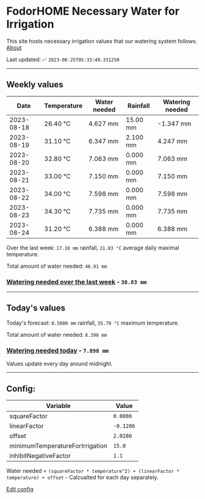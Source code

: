 # FodorHOME Necessary Water for Irrigation

This site hosts necessary irrigation values that our watering system follows. [About](https://github.com/redyau/irrigation)

Last updated: ✅ `2023-08-25T05:33:49.331250`

---

## Weekly values

| Date | Temperature | Water needed | Rainfall | Watering needed |
|-----|-----|-----|-----|-----|
| 2023-08-18 | 26.40 °C | 4.627 mm | 15.00 mm | -1.347 mm |
| 2023-08-19 | 31.10 °C | 6.347 mm | 2.100 mm | 4.247 mm |
| 2023-08-20 | 32.80 °C | 7.063 mm | 0.000 mm | 7.063 mm |
| 2023-08-21 | 33.00 °C | 7.150 mm | 0.000 mm | 7.150 mm |
| 2023-08-22 | 34.00 °C | 7.598 mm | 0.000 mm | 7.598 mm |
| 2023-08-23 | 34.30 °C | 7.735 mm | 0.000 mm | 7.735 mm |
| 2023-08-24 | 31.20 °C | 6.388 mm | 0.000 mm | 6.388 mm |


Over the last week: `17.10 mm` rainfall, `31.83 °C` average daily maximal temperature.

Total amount of water needed: `46.91 mm`

### [Watering needed over the last week](lastweek.txt) - `38.83 mm`

---

## Today's values

Today's forecast: `0.5000 mm` rainfall, `35.70 °C` maximum temperature.

Total amount of water needed: `8.398 mm`

### [Watering needed today](today.txt) - `7.898 mm`

Values update every day around midnight.

---

## Config:

| Variable | Value |
|-----|-----|
| squareFactor | `0.0086` |
| linearFactor | `-0.1286` |
| offset | `2.0286` |
| minimumTemperatureForIrrigation | `15.0` |
| inhibitNegativeFactor | `1.1` |

Water needed = `(squareFactor * temperature^2) + (linearFactor * temperature) + offset` - Calcualted for each day separately.

[Edit config](https://github.com/RedyAu/irrigation/edit/main/config.json)
